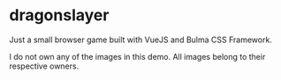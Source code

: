 # dragonslayer

Just a small browser game built with VueJS and Bulma CSS Framework. 

I do not own any of the images in this demo.  All images belong to their respective owners.